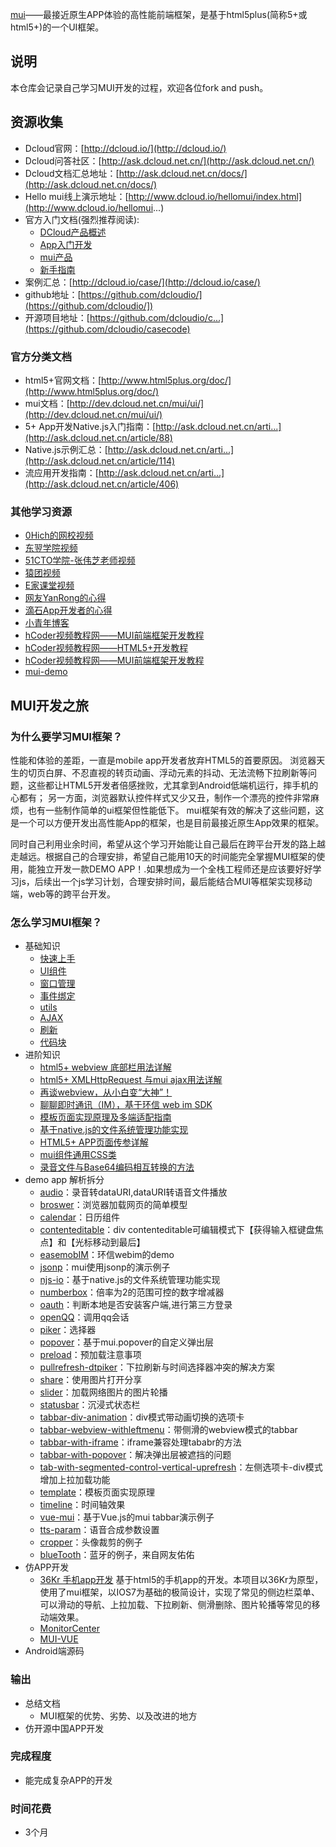 [mui](http://dev.dcloud.net.cn/mui/)——最接近原生APP体验的高性能前端框架，是基于html5plus(简称5+或html5+)的一个UI框架。
## 说明
本仓库会记录自己学习MUI开发的过程，欢迎各位fork and push。

## 资源收集
- Dcloud官网：[http://dcloud.io/](http://dcloud.io/)
- Dcloud问答社区：[http://ask.dcloud.net.cn/](http://ask.dcloud.net.cn/)
- Dcloud文档汇总地址：[http://ask.dcloud.net.cn/docs/](http://ask.dcloud.net.cn/docs/)
- Hello mui线上演示地址：[http://www.dcloud.io/hellomui/index.html](http://www.dcloud.io/hellomui...)
- 官方入门文档(强烈推荐阅读):
  - [DCloud产品概述](http://ask.dcloud.net.cn/docs/)
  - [App入门开发](http://ask.dcloud.net.cn/docs/#http://ask.dcloud.net.cn/article/89)
  - [mui产品](http://ask.dcloud.net.cn/docs/#http://ask.dcloud.net.cn/article/91)
  - [新手指南](http://dev.dcloud.net.cn/mui/getting-started/)
- 案例汇总：[http://dcloud.io/case/](http://dcloud.io/case/)
- github地址：[https://github.com/dcloudio/](https://github.com/dcloudio/])
- 开源项目地址：[https://github.com/dcloudio/c...](https://github.com/dcloudio/casecode)

### 官方分类文档
- html5+官网文档：[http://www.html5plus.org/doc/](http://www.html5plus.org/doc/)
- mui文档：[http://dev.dcloud.net.cn/mui/ui/](http://dev.dcloud.net.cn/mui/ui/)
- 5+ App开发Native.js入门指南：[http://ask.dcloud.net.cn/arti...](http://ask.dcloud.net.cn/article/88)
- Native.js示例汇总：[http://ask.dcloud.net.cn/arti...](http://ask.dcloud.net.cn/article/114)
- 流应用开发指南：[http://ask.dcloud.net.cn/arti...](http://ask.dcloud.net.cn/article/406)

### 其他学习资源
- [0Hich的网校视频](http://dcloud.apk00.com/)
- [东翌学院视频](http://www.dongyixueyuan.com/)
- [51CTO学院-张伟芝老师视频](http://edu.51cto.com/course/course_id-5086.html)
- [猿团视频](http://edu.yuantuan.com/course/explore/DCloud?fliter%5Btype%5D=all&fliter%5Bprice%5D=all&fliter%5BcurrentLevelId%5D=all&orderBy=latest)
- [E家课堂视频](http://www.ejiakt.com/album/show/231)
- [网友YanRong的心得](http://ask.dcloud.net.cn/article/217)
- [滴石App开发者的心得](http://uikoo9.com/book/chapterDetail/1)
- [小青年博客](http://zhaomenghuan.github.io/)
- [hCoder视频教程网——MUI前端框架开发教程](http://www.hcoder.net/course/info_211.html)
- [hCoder视频教程网——HTML5+开发教程](http://www.hcoder.net/course/info_212.html)
- [hCoder视频教程网——MUI前端框架开发教程](http://www.hcoder.net/course/info_211.html)
- [mui-demo](https://github.com/zhaomenghuan/mui-demo/blob/master/README.md)

## MUI开发之旅
### 为什么要学习MUI框架？
性能和体验的差距，一直是mobile app开发者放弃HTML5的首要原因。 浏览器天生的切页白屏、不忍直视的转页动画、浮动元素的抖动、无法流畅下拉刷新等问题，这些都让HTML5开发者倍感挫败，尤其拿到Android低端机运行，摔手机的心都有； 另一方面，浏览器默认控件样式又少又丑，制作一个漂亮的控件非常麻烦，也有一些制作简单的ui框架但性能低下。
mui框架有效的解决了这些问题，这是一个可以方便开发出高性能App的框架，也是目前最接近原生App效果的框架。

同时自己利用业余时间，希望从这个学习开始能让自己最后在跨平台开发的路上越走越远。根据自己的合理安排，希望自己能用10天的时间能完全掌握MUI框架的使用，能独立开发一款DEMO APP！.如果想成为一个全栈工程师还是应该要好好学习js，后续出一个js学习计划，合理安排时间，最后能结合MUI等框架实现移动端，web等的跨平台开发。

### 怎么学习MUI框架？
- 基础知识
  - [快速上手](http://dev.dcloud.net.cn/mui/getting-started/)
  - [UI组件](http://dev.dcloud.net.cn/mui/ui/)
  - [窗口管理](http://dev.dcloud.net.cn/mui/window/)
  - [事件绑定](http://dev.dcloud.net.cn/mui/event/)
  - [utils](http://dev.dcloud.net.cn/mui/util/)
  - [AJAX](http://dev.dcloud.net.cn/mui/util/)
  - [刷新](http://dev.dcloud.net.cn/mui/ui/)
  - [代码块](http://dev.dcloud.net.cn/mui/ui/)
- 进阶知识 
  - [html5+ webview 底部栏用法详解](https://segmentfault.com/a/1190000005340854)
  - [html5+ XMLHttpRequest 与mui ajax用法详解](https://segmentfault.com/a/1190000005589813)
  - [再谈webview，从小白变“大神”！](https://segmentfault.com/a/1190000005651279)
  - [聊聊即时通讯（IM），基于环信 web im SDK](https://segmentfault.com/a/1190000005729743)
  - [模板页面实现原理及多端适配指南](https://segmentfault.com/a/1190000006077506)
  - [基于native.js的文件系统管理功能实现](https://segmentfault.com/a/1190000006149212)
  - [HTML5+ APP页面传参详解](http://ask.dcloud.net.cn/article/795)
  - [mui组件通用CSS类](http://ask.dcloud.net.cn/article/818)
  - [录音文件与Base64编码相互转换的方法](http://ask.dcloud.net.cn/article/841)
- demo app 解析拆分
  - [audio](https://github.com/zhaomenghuan/mui-demo/blob/master/example/audio/index.html)：录音转dataURI,dataURI转语音文件播放
  - [broswer](https://github.com/zhaomenghuan/mui-demo/blob/master/example/broswer/index.html)：浏览器加载网页的简单模型
  - [calendar](https://rawgit.com/zhaomenghuan/mui-demo/master/example/calendar/index.html)：日历组件
  - [contenteditable](https://rawgit.com/zhaomenghuan/mui-demo/master/example/contenteditable/index.html)：div contenteditable可编辑模式下【获得输入框键盘焦点】和【光标移动到最后】
  - [easemobIM](https://github.com/zhaomenghuan/mui-demo/blob/master/example/easemobIM/index.html)：环信webim的demo
  - [jsonp](https://github.com/zhaomenghuan/mui-demo/blob/master/example/jsonp/index.html)：mui使用jsonp的演示例子
  - [njs-io](https://github.com/zhaomenghuan/mui-demo/blob/master/example/njs-io/index.html)：基于native.js的文件系统管理功能实现
  - [numberbox](https://rawgit.com/zhaomenghuan/mui-demo/master/example/numberbox/index.html)：倍率为2的范围可控的数字增减器
  - [oauth](https://github.com/zhaomenghuan/mui-demo/blob/master/example/oauth/index.html)：判断本地是否安装客户端,进行第三方登录
  - [openQQ](https://github.com/zhaomenghuan/mui-demo/blob/master/example/openQQ/index.html)：调用qq会话
  - [piker](https://rawgit.com/zhaomenghuan/mui-demo/master/example/piker/index.html)：选择器
  - [popover](https://rawgit.com/zhaomenghuan/mui-demo/master/example/popover/index.html)：基于mui.popover的自定义弹出层
  - [preload](https://rawgit.com/zhaomenghuan/mui-demo/master/example/preload/index.html)：预加载注意事项
  - [pullrefresh-dtpiker](https://github.com/zhaomenghuan/mui-demo/blob/master/example/pullrefresh-dtpiker/index.html)：下拉刷新与时间选择器冲突的解决方案
  - [share](https://github.com/zhaomenghuan/mui-demo/blob/master/example/share/index.html)：使用图片打开分享
  - [slider](https://rawgit.com/zhaomenghuan/mui-demo/master/example/slider/index.html)：加载网络图片的图片轮播
  - [statusbar](https://github.com/zhaomenghuan/mui-demo/blob/master/example/statusbar/index.html)：沉浸式状态栏
  - [tabbar-div-animation](https://rawgit.com/zhaomenghuan/mui-demo/master/example/tabbar-div-animation/index.html)：div模式带动画切换的选项卡
  - [tabbar-webview-withleftmenu]()：带侧滑的webview模式的tabbar
  - [tabbar-with-iframe]()：iframe兼容处理tababr的方法
  - [tabbar-with-popover]()：解决弹出层被遮挡的问题
  - [tab-with-segmented-control-vertical-uprefresh]()：左侧选项卡-div模式增加上拉加载功能
  - [template](https://github.com/zhaomenghuan/mui-demo/blob/master/example/tabbar-webview-withleftmenu/main.html)：模板页面实现原理
  - [timeline](https://rawgit.com/zhaomenghuan/mui-demo/master/example/tabbar-with-iframe/tab-webview-main.html)：时间轴效果
  - [vue-mui](https://rawgit.com/zhaomenghuan/mui-demo/master/example/vue-mui/index.html)：基于Vue.js的mui tabbar演示例子
  - [tts-param](https://github.com/zhaomenghuan/mui-demo/blob/master/example/tts-param/index.html)：语音合成参数设置
  - [cropper](https://github.com/zhaomenghuan/mui-demo/blob/master/example/cropper/index.html)：头像裁剪的例子
  - [blueTooth](https://github.com/zhaomenghuan/mui-demo/blob/master/example/blueTooth/index.html)：蓝牙的例子，来自网友佑佑
- 仿APP开发
  - [36Kr 手机app开发](https://gitee.com/gaopengfei/MobileAPP)
  基于html5的手机app的开发。本项目以36Kr为原型，使用了mui框架，以IOS7为基础的极简设计，实现了常见的侧边栏菜单、可以滑动的导航、上拉加载、下拉刷新、侧滑删除、图片轮播等常见的移动端效果。
  - [MonitorCenter](https://gitee.com/zhing/MonitorCenter)
  - [MUI-VUE](https://gitee.com/wuhou123/mui-vue2) 
- Android端源码

### 输出
- 总结文档
  - MUI框架的优势、劣势、以及改进的地方
- 仿开源中国APP开发

### 完成程度
- 能完成复杂APP的开发

### 时间花费
- 3个月
